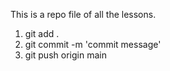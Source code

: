 This is a repo file of all the lessons.
1. git add .
2. git commit -m 'commit message'
3. git push origin main
